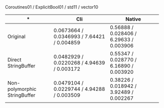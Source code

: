 Coroutines01 / ExplicitBool01 / std11 / vector10

|  *  | Cli | Native |
| --- | --- | ------ |
| Original                     | 0.0673664 / 0.0346993 / 7.64421 / 0.004859 | 0.56888 / 0.028406 / 6.29633 / 0.003906 |
| Direct StringBuffer          | 0.0482929 / 0.0220268 / 4.94639 / 0.003172 | 0.55347 / 0.028770 / 6.16890 / 0.003920 |
| Non-polymorphic StringBuffer | 0.0479104 / 0.0229744 / 4.94288 / 0.003509 | 0.38226 / 0.018942 / 3.92489 / 0.002267 |
